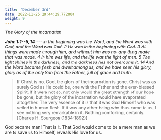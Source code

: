 ```yaml
---
title: 'December 3rd'
date: 2022-11-25 20:44:29.772000
weight: 9
---
```




*The Glory of the Incarnation*

***John 1:1--5, 14** --- In the beginning was the Word, and the Word was with God, and the Word was God. 2 He was in the beginning with God. 3 All things were made through him, and without him was not any thing made that was made. 4 In him was life, and the life was the light of men. 5 The light shines in the darkness, and the darkness has not overcome it. 14 And the Word became flesh and dwelt among us, and we have seen his glory, glory as of the only Son from the Father, full of grace and truth.*

> If Christ is not God, the glory of the incarnation is gone. Christ was as surely God as He could be, one with the Father and the ever-blessed Spirit. If it were not so, not only would the great strength of our hope be gone, but the glory of the incarnation would have evaporated altogether. The very essence of it is that it was God Himself who was veiled in human flesh. If it was any other being who thus came to us, I see nothing very remarkable in it. Nothing comforting, certainly. \[Charles H. Spurgeon (1834-1892)\]

God became man! That is it. That God would come to be a mere man as we are to save us to Himself, reveals His love for us.